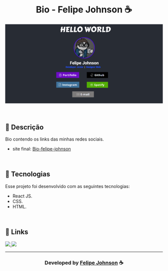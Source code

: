 <h1 align="center">
  Bio - Felipe Johnson ☕
</h1>

![Resultado final do projeto](images/final.png)

<br>

## 📝 Descrição 

Bio contendo os links das minhas redes sociais.  

- site final: [Bio-felipe-johnson]()

<br>

## 🚀 Tecnologias

Esse projeto foi desenvolvido com as seguintes tecnologias:

- React JS.
- CSS.
- HTML.

<br>


## 🔗 Links

<p align="left">
 
 <a href="https://www.instagram.com/felipee.johnson/" alt="Instagram">
  <img src="https://img.shields.io/badge/-Instagram-0A66C2?style=for-the-badge&logo=Instagram&logoColor=FFFFFF&link=https://www.instagram.com/felipee_johnsonn/"/> 
 </a>

<a href="https://felipejohnsonn.web.app/" alt="Portfolio">
  <img src="https://img.shields.io/badge/my_portfolio-000?style=for-the-badge&logo=ko-fi&logoColor=white&link=https://felipejohnsonn.web.app/"/>
 </a>

 </p>

-----

  <h3 align="center"> Developed by <a href="https://github.com/felipejohnson/">Felipe Johnson</a> ☕</h3>
